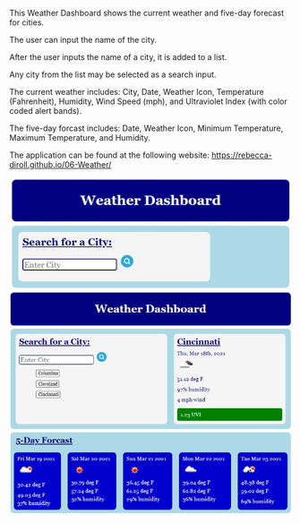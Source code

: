 This Weather Dashboard shows the current weather and five-day forecast for cities.

The user can input the name of the city. 

After the user inputs the name of a city, it is added to a list.

Any city from the list may be selected as a search input.

The current weather includes:
City, Date, Weather Icon, Temperature (Fahrenheit), Humidity, Wind Speed (mph), and Ultraviolet Index (with color coded alert bands).

The five-day forcast includes:
Date, Weather Icon, Minimum Temperature, Maximum Temperature, and Humidity.

The application can be found at the following website: https://rebecca-diroll.github.io/06-Weather/

![The Weather Dashboard initial search screen](assets/weatherapp1.jpg)
![The Weather Dashboard with search results](assets/weatherapp2.jpg)